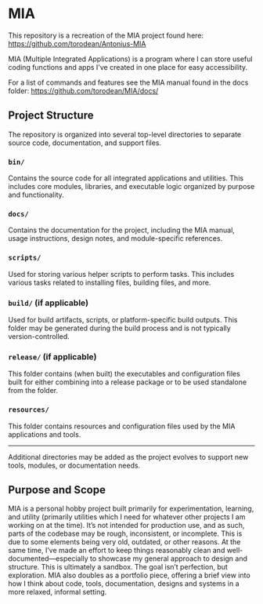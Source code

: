# MIA
This repository is a recreation of the MIA project found here: https://github.com/torodean/Antonius-MIA

MIA (Multiple Integrated Applications) is a program where I can store useful coding functions and apps I've created in one place for easy accessibility.

For a list of commands and features see the MIA manual found in the docs folder: https://github.com/torodean/MIA/docs/

## Project Structure

The repository is organized into several top-level directories to separate source code, documentation, and support files.

### `bin/`
Contains the source code for all integrated applications and utilities. This includes core modules, libraries, and executable logic organized by purpose and functionality.

### `docs/`
Contains the documentation for the project, including the MIA manual, usage instructions, design notes, and module-specific references.

### `scripts/`
Used for storing various helper scripts to perform tasks. This includes various tasks related to installing files, building files, and more.

### `build/` (if applicable)
Used for build artifacts, scripts, or platform-specific build outputs. This folder may be generated during the build process and is not typically version-controlled.

### `release/` (if applicable)
This folder contains (when built) the executables and configuration files built for either combining into a release package or to be used standalone from the folder.

### `resources/` 
This folder contains resources and configuration files used by the MIA applications and tools.

---

Additional directories may be added as the project evolves to support new tools, modules, or documentation needs.

## Purpose and Scope 

MIA is a personal hobby project built primarily for experimentation, learning, and utility (primarily utilities which I need for whatever other projects I am working on at the time). It’s not intended for production use, and as such, parts of the codebase may be rough, inconsistent, or incomplete. This is due to some elements being very old, outdated, or other reasons. At the same time, I’ve made an effort to keep things reasonably clean and well-documented—especially to showcase my general approach to design and structure. This is ultimately a sandbox. The goal isn’t perfection, but exploration. MIA also doubles as a portfolio piece, offering a brief view into how I think about code, tools, documentation, designs and systems in a more relaxed, informal setting.
